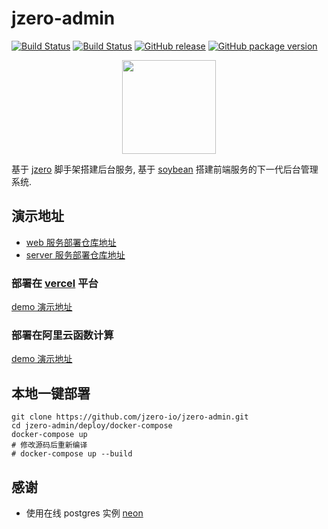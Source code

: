 # jzero-admin

[![Build Status](https://img.shields.io/github/actions/workflow/status/jzero-io/jzero-admin/web.yaml?branch=main&label=web&logo=github&style=flat-square)](https://github.com/jzero-io/jzero-admin/actions?query=workflow%3Aweb)
[![Build Status](https://img.shields.io/github/actions/workflow/status/jzero-io/jzero-admin/web.yaml?branch=main&label=server&logo=github&style=flat-square)](https://github.com/jzero-io/jzero-admin/actions?query=workflow%3Aserver)
[![GitHub release](https://img.shields.io/github/release/jzero-io/jzero-admin.svg?style=flat-square)](https://github.com/jzero-io/jzero-admin/releases/latest)
[![GitHub package version](https://img.shields.io/github/v/release/jzero-io/jzero-admin?include_prereleases&sort=semver&label=Docker%20Image%20version)](https://github.com/jzero-io/jzero-admin/pkgs/container/jzero)

<p align="center">
<img align="center" width="150px" src="https://oss.jaronnie.com/jzero-admin.jpg">
</p>

基于 [jzero](https://github.com/jzero-io/jzero) 脚手架搭建后台服务, 基于 [soybean](https://github.com/soybeanjs/soybean-admin) 搭建前端服务的下一代后台管理系统.

## 演示地址

* [web 服务部署仓库地址](https://github.com/jaronnie/jzero-admin-deploy-web)
* [server 服务部署仓库地址](https://github.com/jaronnie/jzero-admin-deploy-server)

### 部署在 [vercel](https://vercel.com) 平台

[demo 演示地址](https://admin.jzero.io)

### 部署在阿里云函数计算

[demo 演示地址](https://jzero-admin.jaronnie.com)

## 本地一键部署

```shell
git clone https://github.com/jzero-io/jzero-admin.git
cd jzero-admin/deploy/docker-compose
docker-compose up
# 修改源码后重新编译
# docker-compose up --build
```

## 感谢

* 使用在线 postgres 实例 [neon](https://neon.tech/)
